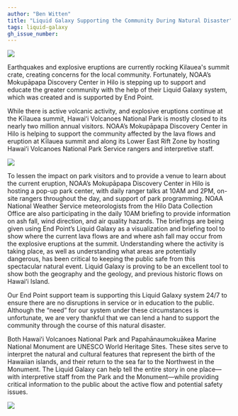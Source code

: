 ```yaml
---
author: "Ben Witten"
title: "Liquid Galaxy Supporting the Community During Natural Disaster"
tags: liquid-galaxy
gh_issue_number: 
---
```


<img src="/blog/2018/06/07/liquid-galaxy-supporting-community/image-0.jpg" />

Earthquakes and explosive eruptions are currently rocking Kilauea's summit crate, creating concerns for the local community. Fortunately, NOAA’s Mokupāpapa Discovery Center in Hilo is stepping up to support and educate the greater community with the help of their Liquid Galaxy system, which was created and is supported by End Point.

While there is active volcanic activity, and explosive eruptions continue at the Kīlauea summit, Hawaiʻi Volcanoes National Park is mostly closed to its nearly two million annual visitors. NOAA’s Mokupāpapa Discovery Center in Hilo is helping to support the community affected by the lava flows and eruption at Kīlauea summit and along its Lower East Rift Zone by hosting Hawaiʻi Volcanoes National Park Service rangers and interpretive staff. 

<img src="/blog/2018/06/07/liquid-galaxy-supporting-community/image-1.jpg" />

To lessen the impact on park visitors and to provide a venue to learn about the current eruption, NOAA’s Mokupāpapa Discovery Center in Hilo is hosting a pop-up park center, with daily ranger talks at 10AM and 2PM, on-site rangers throughout the day, and support of park programming. NOAA National Weather Service meteorologists from the Hilo Data Collection Office are also participating in the daily 10AM briefing to provide information on ash fall, wind direction, and air quality hazards. The briefings are being given using End Point’s Liquid Galaxy as a visualization and briefing tool to show where the current lava flows are and where ash fall may occur from the explosive eruptions at the summit. Understanding where the activity is taking place, as well as understanding what areas are potentially dangerous, has been critical to keeping the public safe from this spectacular natural event. Liquid Galaxy is proving to be an excellent tool to show both the geography and the geology, and previous historic flows on Hawaiʻi Island.
 
Our End Point support team is supporting this Liquid Galaxy system 24/7 to ensure there are no disruptions in service or in education to the public. Although the “need” for our system under these circumstances is unfortunate, we are very thankful that we can lend a hand to support the community through the course of this natural disaster.

Both Hawaiʻi Volcanoes National Park and Papahānaumokuākea Marine National Monument are UNESCO World Heritage Sites. These sites serve to interpret the natural and cultural features that represent the birth of the Hawaiian islands, and their return to the sea far to the Northwest in the Monument. The Liquid Galaxy can help tell the entire story in one place—​with interpretive staff from the Park and the Monument—​while providing critical information to the public about the active flow and potential safety issues.

<img src="/blog/2018/06/07/liquid-galaxy-supporting-community/image-2.jpg" />

